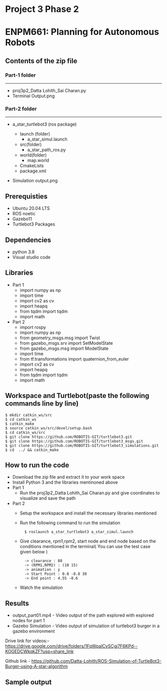# Project 3 Phase 2

# ENPM661: Planning for Autonomous Robots

## Contents of the zip file

### Part-1 folder
-------------
- proj3p2_Datta Lohith_Sai Charan.py
- Terminal Output.png

### Part-2 folder
-------------
- a_star_turtlebot3 (ros package)
    - launch (folder)
        - a_star_simul.launch
    - src(folder)
        - a_star_path_ros.py
    - world(folder)
        - map.world
    - CmakeLists
    - package.xml

- Simulation output.png
    

## Prerequisties
- Ubuntu 20.04 LTS
- ROS noetic
- Gazebo11
- Turtlebot3 Packages

## Dependencies
- python 3.8
- Visual studio code

## Libraries
- Part 1
    - import numpy as np
    - import time
    - import cv2 as cv
    - import heapq
    - from tqdm import tqdm
    - import math
- Part 2
   - import rospy
   - import numpy as np
   - from geometry_msgs.msg import Twist
   - from gazebo_msgs.srv import SetModelState
   - from gazebo_msgs.msg import ModelState
   - import time
   - from tf.transformations import quaternion_from_euler
   - import cv2 as cv
   - import heapq
   - from tqdm import tqdm
   - import math

## Workspace and Turtlebot(paste the following commands line by line)
    $ mkdir catkin_ws/src
    $ cd catkin_ws
    $ catkin_make
    $ source catkin_ws/src/devel/setup.bash
    $ cd catkin_ws/src
    $ git clone https://github.com/ROBOTIS-GIT/turtlebot3.git
    $ git clone https://github.com/ROBOTIS-GIT/turtlebot3_msgs.git
    $ git clone https://github.com/ROBOTIS-GIT/turtlebot3_simulations.git
    $ cd  ../ && catkin_make


## How to run the code

- Download the zip file and extract it to your work space
- Install Python 3 and the libraries mentinoned above
- Part 1
    - Run the proj3p2_Datta Lohith_Sai Charan.py and give coordinates to visualize and save the path
- Part 2
    - Setup the workspace and install the necessary libraries mentioned
    - Run the following command to run the simulation

            $ roslaunch a_star_turtlebot3 a_star_simul.launch

    - Give clearance, rpm1,rpm2, start node and end node based on the conditions mentioned in the terminal( You can use the test case given below )

            -> clearance : 80
            -> (RPM1,RPM2) : (10 15)
            -> animation : y
            -> Start Point : 0.8 -0.8 30
            -> End point : 4.55 -0.6
    - Watch the simulation 

## Results

- output_part01.mp4 - Video output of the path explored with explored nodes for part 1
- Gazebo Simulation - Video output of simulation of turtlebot3 burger in a gazebo environment

Drive link for videos:-
https://drive.google.com/drive/folders/1FqWpalCvSCgj7F6KPd--KOGEDCWkqkZF?usp=share_link

Github link - https://github.com/Datta-Lohith/ROS-Simulation-of-TurtleBot3-Burger-using-A-star-algorithm

## Sample output


